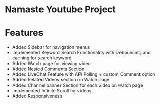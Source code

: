 # Namaste Youtube Project

# Features 
* Added Sidebar for navigation menus
* Implemented Keyword Search Functionality with Debouncing and caching for search keyword
* Added Watch page for viewing video  
* Added Nested Comments Section 
* Added LiveChat Feature with API Polling + custom Comment option
* Added Related Videos section on Watch page 
* Added Channel banner Section for each video on watch page
* Implemented Infinite Scroll for videos
* Added Responsiveness
